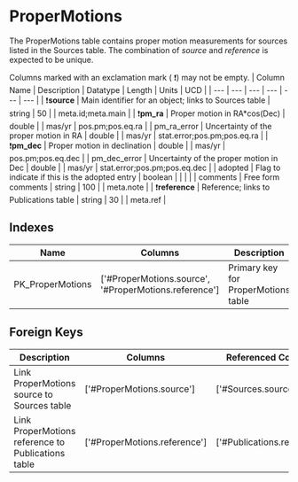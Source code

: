 # ProperMotions
The ProperMotions table contains proper motion measurements for sources listed in the Sources table. The combination of *source* and *reference* is expected to be unique.


Columns marked with an exclamation mark ( :exclamation:) may not be empty.
| Column Name | Description | Datatype | Length | Units  | UCD |
| --- | --- | --- | --- | --- | --- |
| :exclamation:**source** | Main identifier for an object; links to Sources table | string | 50 |  | meta.id;meta.main  |
| :exclamation:**pm_ra** | Proper motion in RA*cos(Dec) | double |  | mas/yr | pos.pm;pos.eq.ra  |
| pm_ra_error | Uncertainty of the proper motion in RA | double |  | mas/yr | stat.error;pos.pm;pos.eq.ra  |
| :exclamation:**pm_dec** | Proper motion in declination | double |  | mas/yr | pos.pm;pos.eq.dec  |
| pm_dec_error | Uncertainty of the proper motion in Dec | double |  | mas/yr | stat.error;pos.pm;pos.eq.dec  |
| adopted | Flag to indicate if this is the adopted entry | boolean |  |  |   |
| comments | Free form comments | string | 100 |  | meta.note  |
| :exclamation:**reference** | Reference; links to Publications table | string | 30 |  | meta.ref  |

## Indexes
| Name | Columns | Description |
| --- | --- | --- |
| PK_ProperMotions | ['#ProperMotions.source', '#ProperMotions.reference'] | Primary key for ProperMotions table |

## Foreign Keys
| Description | Columns | Referenced Columns |
| --- | --- | --- |
| Link ProperMotions source to Sources table | ['#ProperMotions.source'] | ['#Sources.source'] |
| Link ProperMotions reference to Publications table | ['#ProperMotions.reference'] | ['#Publications.reference'] |
